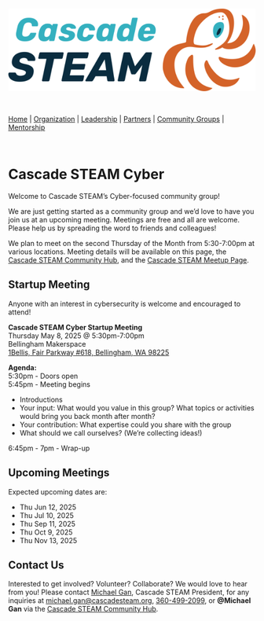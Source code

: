 <style>
  .header {
	display: none;
  }
  .footer {
	display: none;
  }
</style>

[![Cascade STEAM Logo](/assets/images/Cascade_STEAM_horizontal_logo_primary_1.png)](https://cascadesteam.org)

<br>

[Home](/) | [Organization](/organization) | [Leadership](/leadership) | [Partners](/partners) | [Community Groups](/community-groups) | [Mentorship](/mentorship)

<br>

# Cascade STEAM Cyber

Welcome to Cascade STEAM’s Cyber-focused community group!

We are just getting started as a community group and we’d love to have you join us at an upcoming meeting. Meetings are free and all are welcome. Please help us by spreading the word to friends and colleagues!

We plan to meet on the second Thursday of the Month from 5:30-7:00pm at various locations. Meeting details will be available on this page, the [Cascade STEAM Community Hub](http://hub.cascadesteam.org), and the [Cascade STEAM Meetup Page](https://www.meetup.com/cascadesteam).

## Startup Meeting

Anyone with an interest in cybersecurity is welcome and encouraged to attend!

**Cascade STEAM Cyber Startup Meeting**<br>
Thursday May 8, 2025 @ 5:30pm-7:00pm<br>
Bellingham Makerspace<br>
[1Bellis, Fair Parkway #618, Bellingham, WA 98225](https://maps.app.goo.gl/RwDdve85Sm8feJHM9)

**Agenda:**<br>
5:30pm - Doors open<br>
5:45pm - Meeting begins
- Introductions
- Your input: What would you value in this group? What topics or activities would bring you back month after month?
- Your contribution: What expertise could you share with the group
- What should we call ourselves? (We’re collecting ideas!)

6:45pm - 7pm - Wrap-up

## Upcoming Meetings
Expected upcoming dates are:
- Thu Jun 12, 2025
- Thu Jul 10, 2025
- Thu Sep 11, 2025
- Thu Oct 9, 2025
- Thu Nov 13, 2025

## Contact Us
Interested to get involved? Volunteer? Collaborate? We would love to hear from you! Please contact [Michael Gan](https://www.linkedin.com/in/michaelbgan), Cascade STEAM President, for any inquiries at [michael.gan@cascadesteam.org](mailto:michael.gan@cascadesteam.org), [360-499-2099](tel:3604992099), or **@Michael Gan** via the [Cascade STEAM Community Hub](http://discord.cascadesteam.org).
